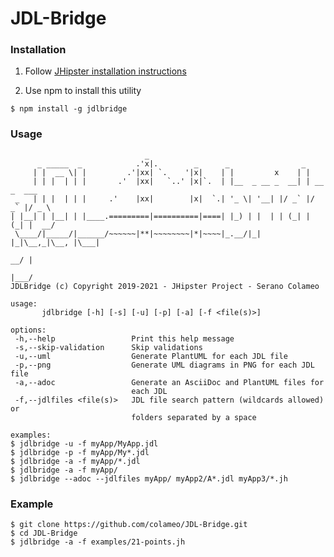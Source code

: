 [_metadata_:hash]: 71fc3bbd25aacc8da4601bac7ad153a08a88d5c8433689b2a39d843bd39b5d3d
# JDL-Bridge

### Installation
  
  1. Follow [JHipster installation instructions](https://www.jhipster.tech/installation/)
  
  2. Use npm to install this utility
  ```
  $ npm install -g jdlbridge
  ```

### Usage
```
                              _
      _ _____  _            .'x|.        _      _                _
     | |  __ \| |         .'|xx| `.    '|x|    | |         x    | |
     | | |  | | |       .'  |xx|   `..' |x|`.  | |__  _ __ _  __| | __ _  ___
 _   | | |  | | |     .'    |xx|        |x|  `.| '_ \| '__| |/ _` |/ _` |/ _ \
| |__| | |__| | |____.=========|==========|====| |_) | |  | | (_| | (_| |  __/
 \____/|_____/|______/~~~~~~|**|~~~~~~~~|*|~~~~|_.__/|_|  |_|\__,_|\__, |\___|
                                                                    __/ |
                                                                   |___/
JDLBridge (c) Copyright 2019-2021 - JHipster Project - Serano Colameo

usage:
       jdlbridge [-h] [-s] [-u] [-p] [-a] [-f <file(s)>]

options:
 -h,--help                 Print this help message
 -s,--skip-validation      Skip validations
 -u,--uml                  Generate PlantUML for each JDL file
 -p,--png                  Generate UML diagrams in PNG for each JDL file
 -a,--adoc                 Generate an AsciiDoc and PlantUML files for
                           each JDL
 -f,--jdlfiles <file(s)>   JDL file search pattern (wildcards allowed) or
                           folders separated by a space

examples:
$ jdlbridge -u -f myApp/MyApp.jdl
$ jdlbridge -p -f myApp/My*.jdl
$ jdlbridge -a -f myApp/*.jdl
$ jdlbridge -a -f myApp/
$ jdlbridge --adoc --jdlfiles myApp/ myApp2/A*.jdl myApp3/*.jh
```

### Example
```
$ git clone https://github.com/colameo/JDL-Bridge.git
$ cd JDL-Bridge
$ jdlbridge -a -f examples/21-points.jh
```

